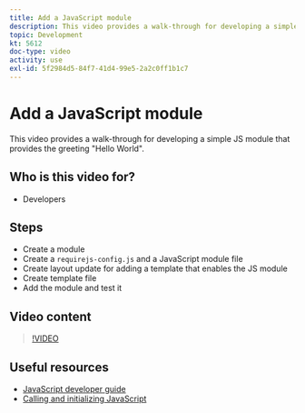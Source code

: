 ```yaml
---
title: Add a JavaScript module
description: This video provides a walk-through for developing a simple JS module that provides the greeting "Hello World".
topic: Development
kt: 5612
doc-type: video
activity: use
exl-id: 5f2984d5-84f7-41d4-99e5-2a2c0ff1b1c7
---
```

# Add a JavaScript module

This video provides a walk-through for developing a simple JS module that provides the greeting "Hello World".

## Who is this video for?

- Developers

## Steps

- Create a module
- Create a `requirejs-config.js` and a JavaScript module file
- Create layout update for adding a template that enables the JS module
- Create template file
- Add the module and test it

## Video content

>[!VIDEO](https://video.tv.adobe.com/v/35790?quality=12&learn=on)

## Useful resources

- [JavaScript developer guide](https://devdocs.magento.com/guides/v2.4/javascript-dev-guide/bk-javascript-dev-guide.html)
- [Calling and initializing JavaScript](https://devdocs.magento.com/guides/v2.4/javascript-dev-guide/javascript/js_init.html)
